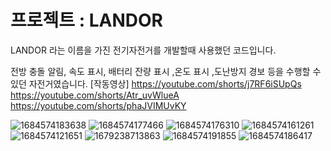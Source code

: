 # 프로젝트 : LANDOR
LANDOR 라는 이름을 가진 전기자전거를 개발할때 사용했던 코드입니다.

전방 충돌 알림, 속도 표시, 배터리 잔량 표시 ,온도 표시 ,도난방지 경보 등을 수행할 수 있던 자전거였습니다.
[작동영상]
https://youtube.com/shorts/j7RF6iSUpQs
https://youtube.com/shorts/Atr_uvWlueA
https://youtube.com/shorts/phaJVIMUvKY

![1684574183638](https://github.com/softcreampie/Landor-Bike/assets/92370007/2bfd6144-a568-4e96-98b7-cb40c0ff2030)
![1684574177466](https://github.com/softcreampie/Landor-Bike/assets/92370007/bbffc3d1-836a-462a-82a9-b68d1d717068)
![1684574176310](https://github.com/softcreampie/Landor-Bike/assets/92370007/85d395fa-232c-4205-8159-242d2e788013)
![1684574161261](https://github.com/softcreampie/Landor-Bike/assets/92370007/b342d04b-df8c-45b2-a9cf-28727f4702ea)
![1684574121651](https://github.com/softcreampie/Landor-Bike/assets/92370007/2aa4d05d-08b0-4242-b238-b016ad9f3ff4)
![1679238713863](https://github.com/softcreampie/Landor-Bike/assets/92370007/961e55cf-edfb-4eb3-8818-39d9aee7ef35)
![1684574191855](https://github.com/softcreampie/Landor-Bike/assets/92370007/a33d255e-46c8-40f4-bccc-a663c26c9524)
![1684574186417](https://github.com/softcreampie/Landor-Bike/assets/92370007/7448b765-b36c-4809-841d-4fed40467e33)
